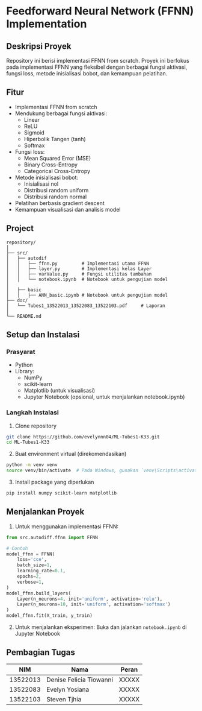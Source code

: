 # Feedforward Neural Network (FFNN) Implementation

## Deskripsi Proyek
Repository ini berisi implementasi FFNN from scratch. Proyek ini berfokus pada implementasi FFNN yang fleksibel dengan berbagai fungsi aktivasi, fungsi loss, metode inisialisasi bobot, dan kemampuan pelatihan.

## Fitur
- Implementasi FFNN from scratch
- Mendukung berbagai fungsi aktivasi:
  - Linear
  - ReLU
  - Sigmoid
  - Hiperbolik Tangen (tanh)
  - Softmax
- Fungsi loss:
  - Mean Squared Error (MSE)
  - Binary Cross-Entropy
  - Categorical Cross-Entropy
- Metode inisialisasi bobot:
  - Inisialisasi nol
  - Distribusi random uniform
  - Distribusi random normal
- Pelatihan berbasis gradient descent
- Kemampuan visualisasi dan analisis model

## Project
```
repository/
│
├── src/
│   ├── autodif
│   │   ├── ffnn.py         # Implementasi utama FFNN
│   │   ├── layer.py        # Implementasi kelas Layer
│   │   ├── varValue.py     # Fungsi utilitas tambahan
│   │   └── notebook.ipynb  # Notebook untuk pengujian model
│
│   ├── basic
│   │   ├── ANN_basic.ipynb # Notebook untuk pengujian model
├── doc/
│   └── Tubes1_13522013_13522083_13522103.pdf     # Laporan
│
└── README.md
```

## Setup dan Instalasi
### Prasyarat
- Python
- Library:
  - NumPy
  - scikit-learn
  - Matplotlib (untuk visualisasi)
  - Jupyter Notebook (opsional, untuk menjalankan notebook.ipynb)

### Langkah Instalasi
1. Clone repository
```bash
git clone https://github.com/evelynnn04/ML-Tubes1-K33.git
cd ML-Tubes1-K33
```

2. Buat environment virtual (direkomendasikan)
```bash
python -m venv venv
source venv/bin/activate  # Pada Windows, gunakan `venv\Scripts\activate`
```

3. Install package yang diperlukan
```bash
pip install numpy scikit-learn matplotlib
```

## Menjalankan Proyek
1. Untuk menggunakan implementasi FFNN:
```python
from src.autodiff.ffnn import FFNN

# Contoh
model_ffnn = FFNN(
    loss='cce',
    batch_size=1,
    learning_rate=0.1,
    epochs=2,
    verbose=1,
)
model_ffnn.build_layers(
    Layer(n_neurons=4, init='uniform', activation='relu'),
    Layer(n_neurons=10, init='uniform', activation='softmax')
)
model_ffnn.fit(X_train, y_train)
```

2. Untuk menjalankan eksperimen:
Buka dan jalankan `notebook.ipynb` di Jupyter Notebook

## Pembagian Tugas
| NIM | Nama | Peran |
| --- | --- | --- |
| 13522013 | Denise Felicia Tiowanni | XXXXX | 
| 13522083 | Evelyn Yosiana | XXXXX |
| 13522103 | Steven Tjhia | XXXXX |